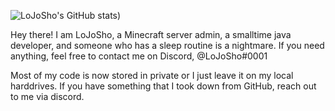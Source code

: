 ![LoJoSho's GitHub stats](https://github-readme-stats.vercel.app/api?username=LoJoSho&count_private=true&show_icons=true&theme=dark))

Hey there! I am LoJoSho, a Minecraft server admin, a smalltime java developer, and someone who has a sleep routine is a nightmare. If you need anything, feel free to contact me on Discord, @LoJoSho#0001 

Most of my code is now stored in private or I just leave it on my local harddrives. If you have something that I took down from GitHub, reach out to me via discord.
